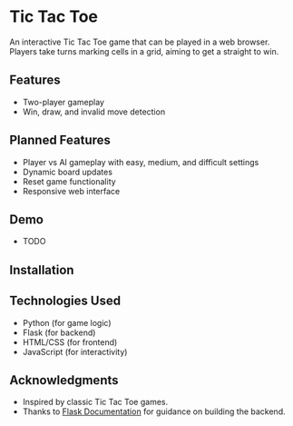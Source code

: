 # Tic Tac Toe

An interactive Tic Tac Toe game that can be played in a web browser. Players take turns marking cells in a grid, aiming to get a straight to win.

## Features

- Two-player gameplay
- Win, draw, and invalid move detection

## Planned Features

- Player vs AI gameplay with easy, medium, and difficult settings
- Dynamic board updates
- Reset game functionality
- Responsive web interface

## Demo

- TODO

## Installation

## Technologies Used

- Python (for game logic)
- Flask (for backend)
- HTML/CSS (for frontend)
- JavaScript (for interactivity)

## Acknowledgments

- Inspired by classic Tic Tac Toe games.
- Thanks to [Flask Documentation](https://flask.palletsprojects.com/) for guidance on building the backend.